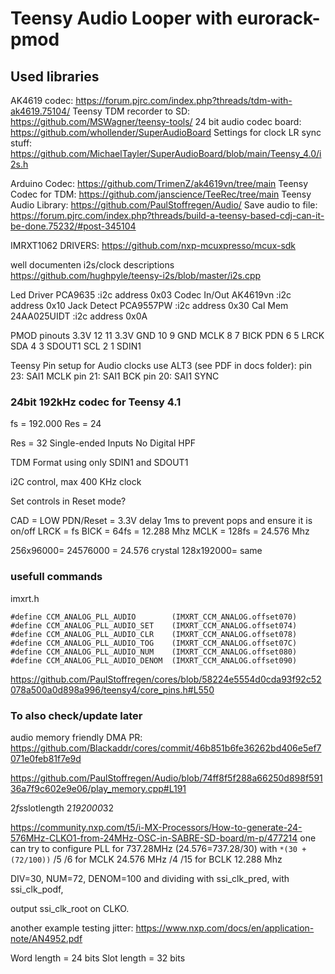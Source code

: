 # Teensy Audio Looper with eurorack-pmod

## Used libraries ##

AK4619 codec: https://forum.pjrc.com/index.php?threads/tdm-with-ak4619.75104/
Teensy TDM recorder to SD: https://github.com/MSWagner/teensy-tools/
24 bit audio codec board: https://github.com/whollender/SuperAudioBoard
Settings for clock LR sync stuff:
https://github.com/MichaelTayler/SuperAudioBoard/blob/main/Teensy_4.0/i2s.h

Arduino Codec: https://github.com/TrimenZ/ak4619vn/tree/main
Teensy Codec for TDM: https://github.com/janscience/TeeRec/tree/main
Teensy Audio Library: https://github.com/PaulStoffregen/Audio/
Save audio to file: https://forum.pjrc.com/index.php?threads/build-a-teensy-based-cdj-can-it-be-done.75232/#post-345104

IMRXT1062 DRIVERS: https://github.com/nxp-mcuxpresso/mcux-sdk

well documenten i2s/clock descriptions
https://github.com/hughpyle/teensy-i2s/blob/master/i2s.cpp

Led Driver   PCA9635     :i2c address 0x03
Codec In/Out AK4619vn    :i2c address 0x10
Jack Detect  PCA9557PW   :i2c address 0x30
Cal Mem      24AA025UIDT :i2c address 0x0A


PMOD pinouts
3.3V 12 11 3.3V
GND  10  9 GND
MCLK  8  7 BICK
PDN   6  5 LRCK
SDA   4  3 SDOUT1
SCL   2  1 SDIN1

Teensy Pin setup for Audio clocks use ALT3 (see PDF in docs folder): 
pin 23: SAI1 MCLK
pin 21: SAI1 BCK
pin 20: SAI1 SYNC 

### 24bit 192kHz codec for Teensy 4.1 ###
fs = 192.000
Res = 24

Res = 32
Single-ended Inputs
No Digital HPF

TDM Format using only SDIN1 and SDOUT1

i2C control, max 400 KHz clock

Set controls in Reset mode?

CAD = LOW
PDN/Reset = 3.3V delay 1ms to prevent pops and ensure it is on/off
LRCK = fs
BICK =  64fs = 12.288 Mhz
MCLK = 128fs = 24.576 Mhz




256x96000= 24576000 = 24.576 crystal
128x192000= same


### usefull commands ###

imxrt.h
```
#define CCM_ANALOG_PLL_AUDIO 	    (IMXRT_CCM_ANALOG.offset070)
#define CCM_ANALOG_PLL_AUDIO_SET	(IMXRT_CCM_ANALOG.offset074)
#define CCM_ANALOG_PLL_AUDIO_CLR	(IMXRT_CCM_ANALOG.offset078)
#define CCM_ANALOG_PLL_AUDIO_TOG	(IMXRT_CCM_ANALOG.offset07C)
#define CCM_ANALOG_PLL_AUDIO_NUM	(IMXRT_CCM_ANALOG.offset080)
#define CCM_ANALOG_PLL_AUDIO_DENOM	(IMXRT_CCM_ANALOG.offset090)
```

https://github.com/PaulStoffregen/cores/blob/58224e5554d0cda93f92c52078a500a0d898a996/teensy4/core_pins.h#L550



### To also check/update later ###

audio memory friendly DMA PR:
https://github.com/Blackaddr/cores/commit/46b851b6fe36262bd406e5ef7071e0feb81f7e9d

https://github.com/PaulStoffregen/Audio/blob/74ff8f5f288a66250d898f59136a7f9c602e9e06/play_memory.cpp#L191

2*fs*slotlength 2*192000*32



https://community.nxp.com/t5/i-MX-Processors/How-to-generate-24-576MHz-CLKO1-from-24MHz-OSC-in-SABRE-SD-board/m-p/477214
one can try to configure PLL for 737.28MHz (24.576=737.28/30) with
```*(30 + (72/100))```
/5 /6  for MCLK 24.576 MHz
/4 /15 for BCLK 12.288 Mhz

DIV=30, NUM=72, DENOM=100 and dividing with ssi_clk_pred, with ssi_clk_podf,

output ssi_clk_root on CLKO.

another example testing jitter:
https://www.nxp.com/docs/en/application-note/AN4952.pdf

Word length = 24 bits
Slot length = 32 bits